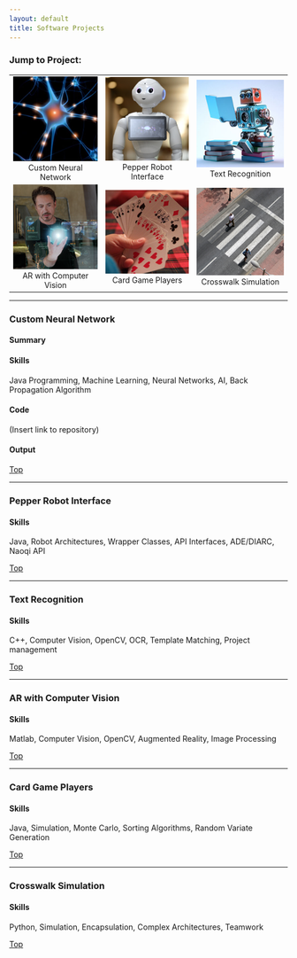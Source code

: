 ```yaml
---
layout: default
title: Software Projects
---
```


### [](#top)Jump to Project:

| | | |
|:-:|:-:|:-:|
| [![Programming a neural network from scratch](assets/neuron.png)](#custom-neural-network) <br> Custom Neural Network| [![](assets/pepper.png)](#pepper-robot-interface) <br> Pepper Robot Interface| [![](assets/readingRobot.png)](#text-recognition) <br> Text Recognition  |
| [![](assets/hologram.png)](#ar-with-computer-vision) <br> AR with Computer Vision| [![](assets/cards.png)](#card-game-players) <br> Card Game Players| [![](assets/crosswalk.png)](#crosswalk-simulation) <br> Crosswalk Simulation |




* * *
### [](#neuron)Custom Neural Network

#### Summary
#### Skills
Java Programming, Machine Learning, Neural Networks, AI, Back Propagation Algorithm
#### Code
(Insert link to repository)
#### Output

[Top](#jump-to-project)


* * *

### [](#pepper)Pepper Robot Interface

#### Skills
Java, Robot Architectures, Wrapper Classes, API Interfaces, ADE/DIARC, Naoqi API

[Top](#jump-to-project)


* * *

### [](#readingRobot)Text Recognition

#### Skills
C++, Computer Vision, OpenCV, OCR, Template Matching, Project management

[Top](#jump-to-project)


* * *

### [](#hologram)AR with Computer Vision

#### Skills
Matlab, Computer Vision, OpenCV, Augmented Reality, Image Processing

[Top](#jump-to-project)


* * *

### [](#cards)Card Game Players

#### Skills
Java, Simulation, Monte Carlo, Sorting Algorithms, Random Variate Generation


[Top](#jump-to-project)


* * *

### [](#crosswalk)Crosswalk Simulation

#### Skills
Python, Simulation, Encapsulation, Complex Architectures, Teamwork


[Top](#jump-to-project)
